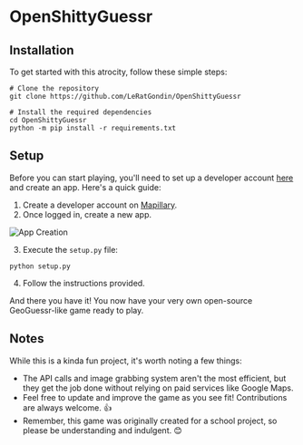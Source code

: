 # OpenShittyGuessr

## Installation

To get started with this atrocity, follow these simple steps:

```console
# Clone the repository
git clone https://github.com/LeRatGondin/OpenShittyGuessr

# Install the required dependencies
cd OpenShittyGuessr
python -m pip install -r requirements.txt
```

## Setup

Before you can start playing, you'll need to set up a developer account [here](https://www.mapillary.com/dashboard/developers) and create an app. Here's a quick guide:

1. Create a developer account on [Mapillary](https://www.mapillary.com/dashboard/developers).
2. Once logged in, create a new app.

![App Creation](https://github.com/LeRatGondin/OpenShittyGuessr/assets/44407018/43710e56-5997-4ffe-82bf-1f473e43fe19)

3. Execute the `setup.py` file:

```console
python setup.py
```

4. Follow the instructions provided.

And there you have it! You now have your very own open-source GeoGuessr-like game ready to play.

## Notes

While this is a kinda fun project, it's worth noting a few things:

- The API calls and image grabbing system aren't the most efficient, but they get the job done without relying on paid services like Google Maps.
- Feel free to update and improve the game as you see fit! Contributions are always welcome. 👍
- Remember, this game was originally created for a school project, so please be understanding and indulgent. 😊
